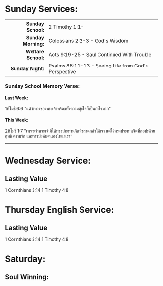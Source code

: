 # Sunday Services:

|  |  |
| --:|:-- |
| **Sunday School:**  |	2 Timothy 1:1-
| **Sunday Morning:** |	Colossians 2:2-3 - God's Wisdom
| **Welfare School:** |	Acts 9:19-25 - Saul Continued With Trouble
| **Sunday Night:**   | Psalms 86:11-13 - Seeing Life from God's Perspective

### Sunday School Memory Verse:
#### Last Week: 
1ทิโมธี 6:6 "แต่ว่าทางของพระเจ้าพร้อมทั้งความสุขใจก็เป็นกำไรมาก"

#### This Week:
2ทิโมธี 1:7 "เพราะว่าพระเจ้ามิได้ทรงประทานจิตที่ขลาดกลัวให้เรา แต่ได้ทรงประทานจิตที่กอปรด้วยฤทธิ์ ความรัก และการบังคับตนเองให้แก่เรา"

---
# Wednesday Service:

## Lasting Value
1 Corinthians 3:14
1 Timothy 4:8

# Thursday English Service:

## Lasting Value
1 Corinthians 3:14
1 Timothy 4:8

# Saturday:

## Soul Winning: